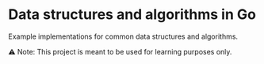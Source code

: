 # Data structures and algorithms in Go

Example implementations for common data structures and algorithms.

⚠️ Note: This project is meant to be used for learning purposes only.